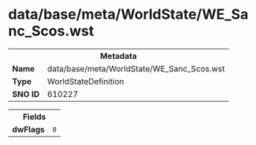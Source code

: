<h1>data/base/meta/WorldState/WE_Sanc_Scos.wst</h1><table><tr><th colspan="100%">Metadata</th></tr><tr><td><b>Name</b></td><td>data/base/meta/WorldState/WE_Sanc_Scos.wst</td></tr><tr><td><b>Type</b></td><td>WorldStateDefinition</td></tr><tr><td><b>SNO ID</b></td><td>610227</td></tr></table>

<table><tr><th colspan="100%">Fields</th></tr><tr><td><b>dwFlags</b></td><td><code>0</code></td></tr></table>

